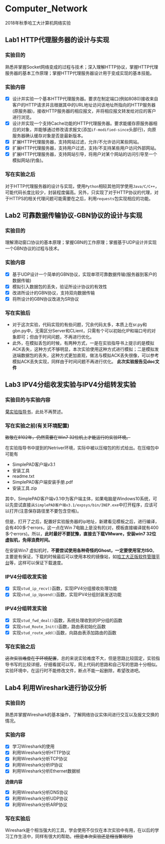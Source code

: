 # Computer_Network
2018年秋季哈工大计算机网络实验
## Lab1 HTTP代理服务器的设计与实现
### 实验目的
熟悉并掌握Socket网络变成的过程与技术；深入理解HTTP协议，掌握HTTP代理服务器的基本工作原理；掌握HTTP代理服务器设计用于变成实现的基本技能。
### 实验内容
- [x] 设计并实验一个基本HTTP代理服务器。要求在制定端口(例如8080)接收来自客户的HTTP请求并且根据其中的URL地址访问该地址所指向的HTTP服务器(原服务器)，接收HTTP服务器的相应报文，并将相应报文转发给对应的客户进行浏览。
- [x] 设计并实现一个支持Cache功能的HTTP代理服务器。要求能缓存原服务器相应的对象，并能够通过修改请求报文(添加`if-modified-since`头部行)，向原服务器确认缓存对象是否是最新版本。
- [x] 扩展HTTP代理服务器，支持网站过滤，允许/不允许访问某些网站。
- [x] 扩展HTTP代理服务器，支持用户过滤，支持/不支持某些用户访问外部网站。
- [x] 扩展HTTP代理服务器，支持网站引导，将用户对某个网站的访问引导至一个模拟网站(钓鱼)。
### 写在实验之后
对于HTTP代理服务器的设计与实现，使用`Python`相较其他同学使用`Java/C/C++`，可能代码长度比较少，封装程度偏高。另外，只实现了对于HTTP协议的代理，对于HTTPS的相关代理问题可能需要在之后，利用`requests`包实现相应的功能。

## Lab2 可靠数据传输协议-GBN协议的设计与实现
### 实验目的
理解滑动窗口协议的基本原理；掌握GBN的工作原理；掌握基于UDP设计并实现一个GBN协议的过程与技术。
### 实验内容
- [x] 基于UDP设计一个简单的GBN协议，实现单项可靠数据传输(服务器到客户的数据传输)
- [x] 模拟引入数据包的丢失，验证所设计协议的有效性
- [x] 改进所设计的GBN协议，支持双向数据传输
- [x] 将所设计的GBN协议改进为SR协议

### 写在实验后
- 对于这次实验，代码实现的有些问题，冗余代码太多，本质上在sr.py和gbn.py中，无需区分Server和CLient，只需有个可以初始化IP和端口号的对象即可；但由于时间问题，不再进行优化。
- 此外，在模拟丢包的时候，有两种方式，一是在实验指导书上提示的是模拟ACK丢失，这种方式不够明显，本次实验使用这种方式进行模拟；二是模拟发送端数据包的丢失，这种方式更加直观，做法与模拟ACK丢失很像，可以参考模拟ACK丢失实现，同样由于时间问题不再进行优化。
**此次实验报告见doc文件**

## Lab3 IPV4分组收发实验与IPV4分组转发实验

### 实验目的与实验内容
**见**[实验指导书](https://github.com/1160300314/Computer_Network/blob/master/lab/%E3%80%8A%E8%AE%A1%E7%AE%97%E6%9C%BA%E7%BD%91%E7%BB%9C%E3%80%8B%E5%AE%9E%E9%AA%8C%E6%8C%87%E5%AF%BC%E4%B9%A6(2018).pdf)，此处不再赘述。

### 写在实验之前(有关环境配置)
~~致敬在8102年，仍然需要在Win7 32位机上才能运行的实验环境。~~

在实验指导书中提到的Netriver环境，实际中被以压缩包的形式给出。在压缩包中可能有
- SimplePAD客户端v3.1
- 安装工具
- readme.txt
- SimplePAD客户端安装手册.pdf
- 安装工具.zip

其中，SimplePAD客户端v3.1中为客户端主体，如果电脑是Windows10系统，可以先尝试直接从`SimplePAD客户端v3.1/expsys/bin/INEP.exe`中打开程序，应该可以打开(注意保存路径里不要包含空格)。

但是，打开了之后，配置好实验服务器的ip地址，新建看见模板之后，进行编译，会有400多个errors，这一点在Win 7电脑上是没有的(对，模板直接编译就有400多个errors)。所以，**此时最好不要犹豫，直接去下载VMware，安装win7 32位虚拟机，免得浪费时间。**

在安装Win7 虚拟机时，**不要尝试使用各种奇怪的Ghost，一定要使用官方ISO**。主要是有保证，下载的时候最后可以使用本校的镜像站，如[哈工大正版软件管理平台](http://ms.hit.edu.cn/)等，这样可以保证下载速度。

### IPV4分组收发实验
- [x] 实现`stud_ip_recv()`函数，实现IPV4分组接收处理功能
- [x] 实现`stud_ip_Upsend()`函数，实现IPV4分组封装发送功能

### IPV4分组转发实验
- [x] 实现`stud_fwd_deal()`函数，系统处理收到的IP分组的函数
- [x] 实现`stud_Route_Init()`函数，路由表初始化函数
- [x] 实现`stud_route_add()`函数，向路由表添加路由的函数

### 写在实验之后
~~这次实验难度在于环境配置~~，总的来说实验难度不大，但是思路比较固定，实验指导书写的比较详细，仔细看就可以写，网上代码的思路和自己写的思路十分相似。实验环境中，在运行时不能修改文件，断点不能一起删除，希望改进吧。

## Lab4 利用Wireshark进行协议分析
### 实验目的
熟悉并掌握Wireshark的基本操作，了解网络协议实体间进行交互以及报文交换的情况。

### 实验内容

- [x] 学习Wireshark的使用
- [x] 利用Wireshark分析HTTP协议
- [x] 利用Wireshark分析TCP协议
- [x] 利用Wireshark分析IP协议
- [x] 利用Wireshark分析Ethernet数据帧

**选做内容**

- [x] 利用Wireshark分析DNS协议
- [x] 利用Wireshark分析UDP协议
- [x] 利用Wireshark分析ARP协议

### 写在实验后
Wireshark是个相当强大的工具，学会使用不仅仅在本次实验中有用，在以后的学习工作生活中，同样有很大的帮助。~~(但是本次实验还是相当繁琐的)~~